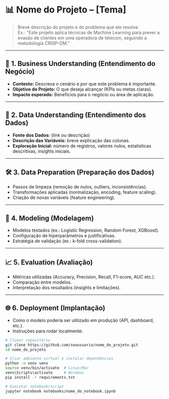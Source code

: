 # 📊 Nome do Projeto – [Tema]

> Breve descrição do projeto e do problema que ele resolve.  
> Ex.: "Este projeto aplica técnicas de Machine Learning para prever a evasão de clientes em uma operadora de telecom, seguindo a metodologia CRISP-DM."

---

## 🚀 1. Business Understanding (Entendimento do Negócio)
- **Contexto:** Descreva o cenário e por que este problema é importante.
- **Objetivo do Projeto:** O que deseja alcançar (KPIs ou metas claras).
- **Impacto esperado:** Benefícios para o negócio ou área de aplicação.

---

## 📂 2. Data Understanding (Entendimento dos Dados)
- **Fonte dos Dados:** (link ou descrição)
- **Descrição das Variáveis:** breve explicação das colunas.
- **Exploração Inicial:** número de registros, valores nulos, estatísticas descritivas, insights iniciais.

---

## 🛠 3. Data Preparation (Preparação dos Dados)
- Passos de limpeza (remoção de nulos, outliers, inconsistências).
- Transformações aplicadas (normalização, encoding, feature scaling).
- Criação de novas variáveis (feature engineering).

---

## 🤖 4. Modeling (Modelagem)
- Modelos testados (ex.: Logistic Regression, Random Forest, XGBoost).
- Configuração de hiperparâmetros e justificativas.
- Estratégia de validação (ex.: k-fold cross-validation).

---

## 📈 5. Evaluation (Avaliação)
- Métricas utilizadas (Accuracy, Precision, Recall, F1-score, AUC etc.).
- Comparação entre modelos.
- Interpretação dos resultados (insights e limitações).

---

## 🌐 6. Deployment (Implantação)
- Como o modelo poderia ser utilizado em produção (API, dashboard, etc.).
- Instruções para rodar localmente:

```bash
# Clonar repositório
git clone https://github.com/seuusuario/nome_do_projeto.git
cd nome_do_projeto

# Criar ambiente virtual e instalar dependências
python -m venv venv
source venv/bin/activate  # Linux/Mac
venv\Scripts\activate     # Windows
pip install -r requirements.txt

# Executar notebook/script
jupyter notebook notebooks/nome_do_notebook.ipynb
